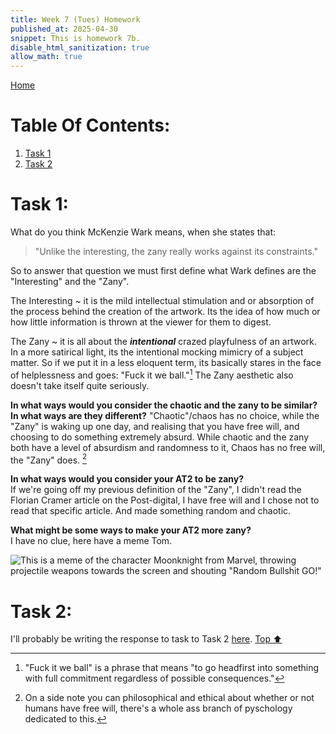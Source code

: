```yaml
---
title: Week 7 (Tues) Homework
published_at: 2025-04-30
snippet: This is homework 7b.
disable_html_sanitization: true
allow_math: true
---
```


[Home](https://cclanchublo6.deno.dev/)

# Table Of Contents:

1. [Task 1](#task-1)
2. [Task 2](#task-2)

# Task 1:

What do you think McKenzie Wark means, when she states that:

> "Unlike the interesting, the zany really works against its constraints."

So to answer that question we must first define what Wark defines are the "Interesting" and the "Zany".

The Interesting ~ it is the mild intellectual stimulation and or absorption of the process behind the creation of the artwork. Its the idea of how much or how little information is thrown at the viewer for them to digest.

The Zany ~ it is all about the **_intentional_** crazed playfulness of an artwork. In a more satirical light, its the intentional mocking mimicry of a subject matter. So if we put it in a less eloquent term, its basically stares in the face of helplessness and goes: "Fuck it we ball."[^1] The Zany aesthetic also doesn't take itself quite seriously.

**In what ways would you consider the chaotic and the zany to be similar? In what ways are they different?**
"Chaotic"/chaos has no choice, while the "Zany" is waking up one day, and realising that you have free will, and choosing to do something extremely absurd. While chaotic and the zany both have a level of absurdism and randomness to it, Chaos has no free will, the "Zany" does. [^2]

**In what ways would you consider your AT2 to be zany?**  
If we're going off my previous definition of the "Zany", I didn't read the Florian Cramer article on the Post-digital, I have free will and I chose not to read that specific article. And made something random and chaotic.

**What might be some ways to make your AT2 more zany?**  
I have no clue, here have a meme Tom.

![This is a meme of the character Moonknight from Marvel, throwing projectile weapons towards the screen and shouting "Random Bullshit GO!"](RandomBullshitGo!.jpeg)

# Task 2:

I'll probably be writing the response to task to Task 2 [here](https://cclanchublo6-bbkd5ncbjcth.deno.dev/AT2-Final#week-7-homework-7b-task-2-questions).
[Top ⬆︎](#)

[^1]: "Fuck it we ball" is a phrase that means "to go headfirst into something with full commitment regardless of possible consequences."
[^2]: On a side note you can philosophical and ethical about whether or not humans have free will, there's a whole ass branch of pyschology dedicated to this.
